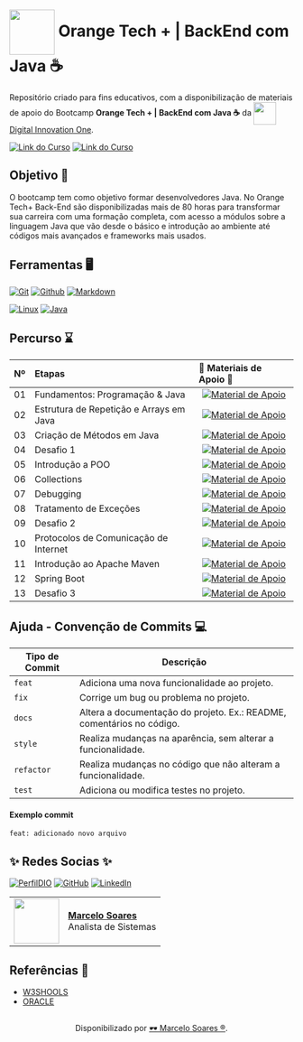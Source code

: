 <h1>
    <a href="https://www.dio.me/">
	    <img align="center" width="80px" src="https://hermes.dio.me/tracks/5443980d-31cb-4a9f-8dbd-065773810c04.png"></a>
    <span>Orange Tech + | BackEnd com Java ☕</span>
</h1>

Repositório criado para fins educativos, com a disponibilização de materiais de apoio do Bootcamp **Orange Tech + | BackEnd com Java ☕** da <img align="center" width="40px" src="https://hermes.digitalinnovation.one/assets/diome/logo-minimized.png"> [Digital Innovation One](https://www.dio.me/).

[![Link do Curso](https://img.shields.io/badge/▶-000?style=for-the-badge&logo=movie&logoColor=E94D5F)](https://web.dio.me/track/orange-tech-backend) 
[![Link do Curso](https://img.shields.io/badge/Acesse%20o%20Curso%20na%20Plataforma-E94D5F?style=for-the-badge)](https://web.dio.me/track/orange-tech-backend) 
<br>

## Objetivo 🎯
O bootcamp tem como objetivo formar desenvolvedores Java. No Orange Tech+ Back-End são disponibilizadas mais de 80 horas para transformar sua carreira com uma formação completa, com acesso a módulos sobre a linguagem Java que vão desde o básico e introdução ao ambiente até códigos mais avançados e frameworks mais usados.

## Ferramentas 🖥️
[![Git](https://img.shields.io/badge/Git-000?style=for-the-badge&logo=git&logoColor=E94D5F)](https://git-scm.com/doc) 
[![Github](https://img.shields.io/badge/Github-000?style=for-the-badge&logo=github&logoColor=30A3DC)](https://docs.github.com/)
[![Markdown](https://img.shields.io/badge/Markdown-000?style=for-the-badge&logo=markdown)](https://markdown.net.br/)

[![Linux](https://img.shields.io/badge/Linux-FCC624?style=for-the-badge&logo=linux&logoColor=black)](https://linux.die.net/)
[![Java](https://img.shields.io/badge/Java-8B5742?style=for-the-badge&logo=java&logoColor=white)](https://docs.oracle.com/en/java/)


## Percurso ⌛
<table>
  <thead>
    <tr align="left">
      <th>Nº</th>
      <th>Etapas</th>
      <th>📖 Materiais de Apoio 📖</th>
    </tr>
  </thead>
  <tbody align="left">
    <tr>
      <td>01</td>
      <td>Fundamentos: Programação & Java</td>
      <td align="center">
        <a href="https://github.com/Mdsoare/java-backend/tree/main/01%20-%20fundamentos">
           <img align="center" alt="Material de Apoio" src="https://img.shields.io/badge/Ver%20Material-E94D5F?style=for-the-badge"> 
        </a>
      </td>
    </tr>
    <tr>
      <td>02</td>
      <td>Estrutura de Repetição e Arrays em Java</td>
      <td align="center">
        <a href="https://github.com/Mdsoare/java-backend/tree/main/02%20-%20loop">
           <img align="center" alt="Material de Apoio" src="https://img.shields.io/badge/Ver%20Material-30A3DC?style=for-the-badge">
        </a>
      </td>
    </tr>
    <tr>
      <td>03</td>
      <td>Criação de Métodos em Java</td>
      <td align="center">
        <a href="https://github.com/Mdsoare/java-backend/tree/main/03%20-%20metodos">
	   <img align="center" alt="Material de Apoio" src="https://img.shields.io/badge/Ver%20Material-E94D5F?style=for-the-badge">           
        </a>
      </td>    
    </tr> 
    <tr>
      <td>04</td>
      <td>Desafio 1</td>
      <td align="center">
        <a href="https://github.com/Mdsoare/java-backend/tree/main/04%20-%20desafio-1">
           <img align="center" alt="Material de Apoio" src="https://img.shields.io/badge/Ver%20Material-30A3DC?style=for-the-badge">
        </a>
      </td>
    </tr>
    <tr>
      <td>05</td>
      <td>Introdução a POO</td>
      <td align="center">
        <a href="https://github.com/Mdsoare/java-backend/tree/main/05%20-%20POO">
           <img align="center" alt="Material de Apoio" src="https://img.shields.io/badge/Ver%20Material-E94D5F?style=for-the-badge">
        </a>
      </td>
    </tr>
    <tr>
      <td>06</td>
      <td>Collections</td>
      <td align="center">
        <a href="https://github.com/Mdsoare/java-backend/tree/main/06%20-%20Collections">
           <img align="center" alt="Material de Apoio" src="https://img.shields.io/badge/Ver%20Material-30A3DC?style=for-the-badge">
        </a>
      </td>
    </tr>
    <tr>
      <td>07</td>
      <td>Debugging</td>
      <td align="center">
        <a href="https://github.com/Mdsoare/java-backend/tree/main/07%20-%20Debugging%20Java">
           <img align="center" alt="Material de Apoio" src="https://img.shields.io/badge/Ver%20Material-E94D5F?style=for-the-badge">
        </a>
      </td>
    </tr>
    <tr>
      <td>08</td>
      <td>Tratamento de Exceções</td>
      <td align="center">
        <a href="https://github.com/Mdsoare/java-backend/tree/main/08%20-%20Tratamento%20de%20Exce%C3%A7%C3%B5es">
           <img align="center" alt="Material de Apoio" src="https://img.shields.io/badge/Ver%20Material-30A3DC?style=for-the-badge">
        </a>
      </td>
    </tr>
    <tr>
      <td>09</td>
      <td>Desafio 2</td>
      <td align="center">
        <a href="https://github.com/Mdsoare/java-backend/tree/main/10%20-%20desafio-2">
           <img align="center" alt="Material de Apoio" src="https://img.shields.io/badge/Ver%20Material-E94D5F?style=for-the-badge">
        </a>
      </td>
    </tr>
    <tr>
      <td>10</td>
      <td>Protocolos de Comunicação de Internet</td>
      <td align="center">
        <a href="https://github.com/Mdsoare/java-backend/tree/main/11%20-%20Protocolos%20de%20Comunica%C3%A7%C3%A3o">
           <img align="center" alt="Material de Apoio" src="https://img.shields.io/badge/Ver%20Material-30A3DC?style=for-the-badge">
        </a>
      </td>
    </tr>
    <tr>
      <td>11</td>
      <td>Introdução ao Apache Maven</td>
      <td align="center">
        <a href="https://github.com/Mdsoare/java-backend/tree/main/12%20-%20Maven">
           <img align="center" alt="Material de Apoio" src="https://img.shields.io/badge/Ver%20Material-E94D5F?style=for-the-badge">
        </a>
      </td>
    </tr>
    <tr>
      <td>12</td>
      <td>Spring Boot</td>
      <td align="center">
        <a href="https://github.com/Mdsoare/java-backend/tree/main/13%20-%20Spring-Boot">
           <img align="center" alt="Material de Apoio" src="https://img.shields.io/badge/Ver%20Material-30A3DC?style=for-the-badge">
        </a>
      </td>
    </tr>
    <tr>
      <td>13</td>
      <td>Desafio 3</td>
      <td align="center">
        <a href="https://github.com/Mdsoare/java-backend/tree/main/14-Desafio-3">
           <img align="center" alt="Material de Apoio" src="https://img.shields.io/badge/Ver%20Material-E94D5F?style=for-the-badge">
        </a>
      </td>
    </tr>
  </tbody>
  <tfoot></tfoot>
</table>

## Ajuda - Convenção de Commits 💻

| Tipo de Commit | Descrição                                                                                                 |
| -------------- | --------------------------------------------------------------------------------------------------------- |
| `feat`         | Adiciona uma nova funcionalidade ao projeto.                                                              |
| `fix`          | Corrige um bug ou problema no projeto.                                                                    |
| `docs`         | Altera a documentação do projeto. Ex.: README, comentários no código.                                     |
| `style`        | Realiza mudanças na aparência, sem alterar a funcionalidade.                                              |
| `refactor`     | Realiza mudanças no código que não alteram a funcionalidade.                                              |
| `test`         | Adiciona ou modifica testes no projeto.                                                                   |

#### Exemplo commit

`feat: adicionado novo arquivo`
<br>

## ✨ ️Redes Socias ✨

[![PerfilDIO](https://img.shields.io/badge/DIO-0077B5?style=for-the-badge&logo=dio&logoColor=white)](https://web.dio.me/users/marcelo_soares92)
[![GitHub](https://img.shields.io/badge/GitHub-000?style=for-the-badge&logo=github&logoColor=30A3DC)](https://github.com/Mdsoare/)
[![LinkedIn](https://img.shields.io/badge/LinkedIn-0077B5?style=for-the-badge&logo=linkedin&logoColor=white)](https://www.linkedin.com/in/marcelodsoares/) 
<table>
  <tr>
    <td>
      <img width="80px" align="center" src="https://avatars.githubusercontent.com/Mdsoare"/>
    </td>
    <td align="left">
      <a href="https://github.com/Mdsoare">
        <span><b>Marcelo Soares</b></span>
      </a>
      <br>
      <span>Analista de Sistemas</span>
    </td>
  </tr>
</table>

## Referências 🔎
- [W3SHOOLS](https://www.w3schools.com/java/default.asp)
- [ORACLE](https://docs.oracle.com/en/java/)

##
<div align="center">Disponibilizado por <a href="https://github.com/Mdsoare">🕶 Marcelo Soares ®</a>.</div>

